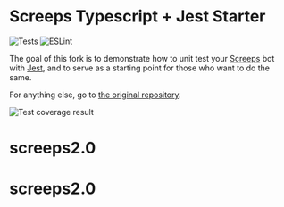 # Screeps Typescript + Jest Starter

![Tests](https://github.com/eduter/screeps-typescript-jest-starter/workflows/Tests/badge.svg)
![ESLint](https://github.com/eduter/screeps-typescript-jest-starter/workflows/ESLint/badge.svg)

The goal of this fork is to demonstrate how to unit test your [Screeps](https://screeps.com/) bot with [Jest](https://jestjs.io/), and to serve as a starting point for those who want to do the same.

For anything else, go to [the original repository](https://github.com/screepers/screeps-typescript-starter).

![Test coverage result](coverage.png)
# screeps2.0
# screeps2.0
